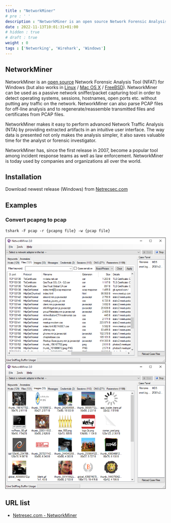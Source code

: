 ```yaml
---
title : "NetworkMiner"
# pre : ' '
description : "NetworkMiner is an open source Network Forensic Analysis Tool (NFAT) for Windows (but also works in Linux / Mac OS X / FreeBSD).."
date : 2022-11-13T10:01:31+01:00
# hidden : true
# draft : true
weight : 0
tags : ['Networking', 'Wirehark', 'Windows']
---
```


## NetworkMiner

NetworkMiner is an [open source](https://www.netresec.com/?page=NetworkMinerSourceCode) Network Forensic Analysis Tool (NFAT) for Windows (but also works in [Linux](https://www.netresec.com/?page=Blog&month=2014-02&post=HowTo-install-NetworkMiner-in-Ubuntu-Fedora-and-Arch-Linux) / [Mac OS X](https://netresec.com/?b=146F525) / [FreeBSD](https://netresec.com/?b=11C135E)). NetworkMiner can be used as a passive network sniffer/packet capturing tool in order to detect operating systems, sessions, hostnames, open ports etc. without putting any traffic on the network. NetworkMiner can also parse PCAP files for off-line analysis and to regenerate/reassemble transmitted files and certificates from PCAP files.

NetworkMiner makes it easy to perform advanced Network Traffic Analysis (NTA) by providing extracted artifacts in an intuitive user interface. The way data is presented not only makes the analysis simpler, it also saves valuable time for the analyst or forensic investigator.

NetworkMiner has, since the first release in 2007, become a popular tool among incident response teams as well as law enforcement. NetworkMiner is today used by companies and organizations all over the world.

## Installation

Download newest release (Windows) from [Netrecsec.com](https://www.netresec.com/?download=NetworkMiner)

## Examples

### Convert pcapng to pcap

```plain
tshark -F pcap -r {pcapng file} -w {pcap file}
```

![example](images/example1.png)
![example](images/example2.png)

## URL list

- [Netresec.com - NetworkMiner](https://www.netresec.com/?page=NetworkMiner)

